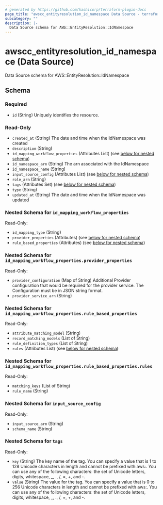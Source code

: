 ```yaml
---
# generated by https://github.com/hashicorp/terraform-plugin-docs
page_title: "awscc_entityresolution_id_namespace Data Source - terraform-provider-awscc"
subcategory: ""
description: |-
  Data Source schema for AWS::EntityResolution::IdNamespace
---
```


# awscc_entityresolution_id_namespace (Data Source)

Data Source schema for AWS::EntityResolution::IdNamespace



<!-- schema generated by tfplugindocs -->
## Schema

### Required

- `id` (String) Uniquely identifies the resource.

### Read-Only

- `created_at` (String) The date and time when the IdNamespace was created
- `description` (String)
- `id_mapping_workflow_properties` (Attributes List) (see [below for nested schema](#nestedatt--id_mapping_workflow_properties))
- `id_namespace_arn` (String) The arn associated with the IdNamespace
- `id_namespace_name` (String)
- `input_source_config` (Attributes List) (see [below for nested schema](#nestedatt--input_source_config))
- `role_arn` (String)
- `tags` (Attributes Set) (see [below for nested schema](#nestedatt--tags))
- `type` (String)
- `updated_at` (String) The date and time when the IdNamespace was updated

<a id="nestedatt--id_mapping_workflow_properties"></a>
### Nested Schema for `id_mapping_workflow_properties`

Read-Only:

- `id_mapping_type` (String)
- `provider_properties` (Attributes) (see [below for nested schema](#nestedatt--id_mapping_workflow_properties--provider_properties))
- `rule_based_properties` (Attributes) (see [below for nested schema](#nestedatt--id_mapping_workflow_properties--rule_based_properties))

<a id="nestedatt--id_mapping_workflow_properties--provider_properties"></a>
### Nested Schema for `id_mapping_workflow_properties.provider_properties`

Read-Only:

- `provider_configuration` (Map of String) Additional Provider configuration that would be required for the provider service. The Configuration must be in JSON string format.
- `provider_service_arn` (String)


<a id="nestedatt--id_mapping_workflow_properties--rule_based_properties"></a>
### Nested Schema for `id_mapping_workflow_properties.rule_based_properties`

Read-Only:

- `attribute_matching_model` (String)
- `record_matching_models` (List of String)
- `rule_definition_types` (List of String)
- `rules` (Attributes List) (see [below for nested schema](#nestedatt--id_mapping_workflow_properties--rule_based_properties--rules))

<a id="nestedatt--id_mapping_workflow_properties--rule_based_properties--rules"></a>
### Nested Schema for `id_mapping_workflow_properties.rule_based_properties.rules`

Read-Only:

- `matching_keys` (List of String)
- `rule_name` (String)




<a id="nestedatt--input_source_config"></a>
### Nested Schema for `input_source_config`

Read-Only:

- `input_source_arn` (String)
- `schema_name` (String)


<a id="nestedatt--tags"></a>
### Nested Schema for `tags`

Read-Only:

- `key` (String) The key name of the tag. You can specify a value that is 1 to 128 Unicode characters in length and cannot be prefixed with aws:. You can use any of the following characters: the set of Unicode letters, digits, whitespace, _, ., /, =, +, and -.
- `value` (String) The value for the tag. You can specify a value that is 0 to 256 Unicode characters in length and cannot be prefixed with aws:. You can use any of the following characters: the set of Unicode letters, digits, whitespace, _, ., /, =, +, and -.
